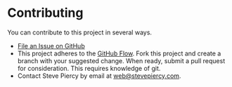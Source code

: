 Contributing
============

You can contribute to this project in several ways.

* [File an Issue on GitHub](https://github.com/stevepiercy/BBEdit_LassoScript_CLM/issues)
* This project adheres to the [GitHub Flow](https://guides.github.com/introduction/flow/index.html). Fork this project and create a branch with your suggested change. When ready, submit a pull request for consideration. This requires knowledge of git.
* Contact Steve Piercy by email at [web@stevepiercy.com](mailto:web@stevepiercy.com).

